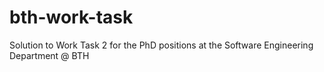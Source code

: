 # bth-work-task
Solution to Work Task 2 for the PhD positions at the Software  Engineering Department @ BTH
